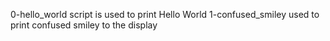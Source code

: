 0-hello_world script is used to print Hello World
1-confused_smiley used to print confused smiley to the display
